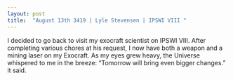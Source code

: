 ```yaml
---
layout: post
title:  "August 13th 3419 | Lyle Stevensen | IPSWI VIII "
---
```


<p>I decided to go back to visit my exocraft scientist on IPSWI VIII. After completing various chores at his request, I now have both a weapon and a mining laser on my Exocraft. As my eyes grew heavy, the Universe whispered to me in the breeze: “Tomorrow will bring even bigger changes.” it said.</p>

<!--more-->



